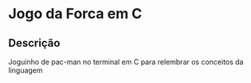 # Jogo da Forca em C

## Descrição
Joguinho de pac-man no terminal em C para relembrar os conceitos da linguagem 
